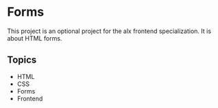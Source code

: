 # Forms

This project is an optional project for the alx frontend specialization.
It is about HTML forms.

## Topics
- HTML
- CSS
- Forms
- Frontend
